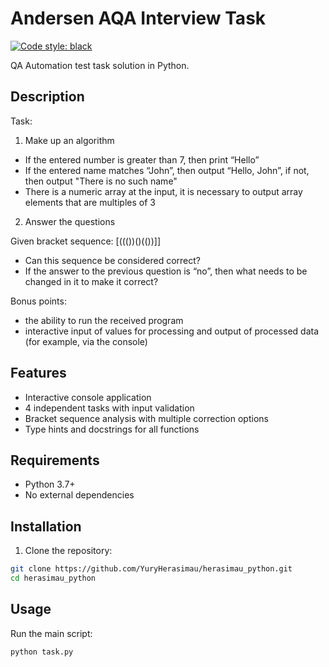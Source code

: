 # Andersen AQA Interview Task
[![Code style: black](https://img.shields.io/badge/code%20style-black-000000.svg)](https://github.com/psf/black)

QA Automation test task solution in Python.

## Description

Task:
1. Make up an algorithm

* If the entered number is greater than 7, then print “Hello”
* If the entered name matches “John”, then output “Hello, John”, if not, then output "There is no such name"
* There is a numeric array at the input, it is necessary to output array elements that are multiples of 3
 
2. Answer the questions

Given bracket sequence: [((())()(())]]
* Can this sequence be considered correct?
* If the answer to the previous question is “no”, then what needs to be changed in it to make it correct?
 
Bonus points:
* the ability to run the received program
* interactive input of values for processing and output of processed data (for example, via the console)


## Features

- Interactive console application
- 4 independent tasks with input validation
- Bracket sequence analysis with multiple correction options
- Type hints and docstrings for all functions

## Requirements

- Python 3.7+
- No external dependencies

## Installation

1. Clone the repository:
```bash
git clone https://github.com/YuryHerasimau/herasimau_python.git
cd herasimau_python
```

## Usage

Run the main script:
```bash
python task.py
```